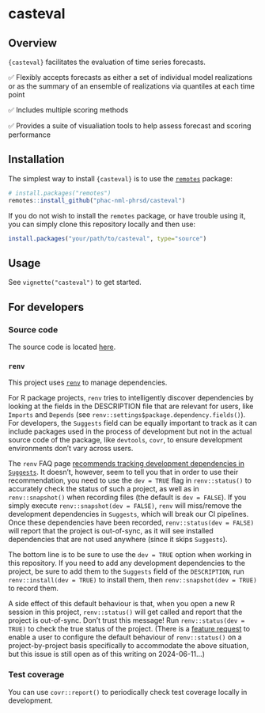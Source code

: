 
<!-- README.md is generated from README.Rmd. Please edit that file and re-build the .md with devtools::build_readme() -->

# casteval

<!-- badges: start -->
<!-- badges: end -->

## Overview

`{casteval}` facilitates the evaluation of time series forecasts.

✅ Flexibly accepts forecasts as either a set of individual model
realizations or as the summary of an ensemble of realizations via
quantiles at each time point

✅ Includes multiple scoring methods

✅ Provides a suite of visualiation tools to help assess forecast and
scoring performance

## Installation

The simplest way to install `{casteval}` is to use the
[`remotes`](https://remotes.r-lib.org/) package:

``` r
# install.packages("remotes")
remotes::install_github("phac-nml-phrsd/casteval")
```

If you do not wish to install the `remotes` package, or have trouble
using it, you can simply clone this repository locally and then use:

``` r
install.packages("your/path/to/casteval", type="source")
```

## Usage

See `vignette("casteval")` to get started.

## For developers

### Source code

The source code is located
[here](https://github.com/phac-nml-phrsd/casteval).

### `renv`

This project uses [`renv`](https://rstudio.github.io/renv/index.html) to
manage dependencies.

For R package projects, `renv` tries to intelligently discover
dependencies by looking at the fields in the DESCRIPTION file that are
relevant for users, like `Imports` and `Depends` (see
`renv::settings$package.dependency.fields()`). For developers, the
`Suggests` field can be equally important to track as it can include
packages used in the process of development but not in the actual source
code of the package, like `devtools`, `covr`, to ensure development
environments don’t vary across users.

The `renv` FAQ page [recommends tracking development dependencies in
`Suggests`](https://rstudio.github.io/renv/articles/faq.html#how-should-i-handle-development-dependencies).
It doesn’t, however, seem to tell you that in order to use their
recommendation, you need to use the `dev = TRUE` flag in
`renv::status()` to accurately check the status of such a project, as
well as in `renv::snapshot()` when recording files (the default is
`dev = FALSE`). If you simply execute `renv::snapshot(dev = FALSE)`,
`renv` will miss/remove the development dependencies in `Suggests`,
which will break our CI pipelines. Once these dependencies have been
recorded, `renv::status(dev = FALSE)` will report that the project is
out-of-sync, as it will see installed dependencies that are not used
anywhere (since it skips `Suggests`).

The bottom line is to be sure to use the `dev = TRUE` option when
working in this repository. If you need to add any development
dependencies to the project, be sure to add them to the `Suggests` field
of the `DESCRIPTION`, run `renv::install(dev = TRUE)` to install them,
then `renv::snapshot(dev = TRUE)` to record them.

A side effect of this default behaviour is that, when you open a new R
session in this project, `renv::status()` will get called and report
that the project is out-of-sync. Don’t trust this message! Run
`renv::status(dev = TRUE)` to check the true status of the project.
(There is a [feature
request](https://github.com/rstudio/renv/issues/1760) to enable a user
to configure the default behaviour of `renv::status()` on a
project-by-project basis specifically to accommodate the above
situation, but this issue is still open as of this writing on
2024-06-11…)

### Test coverage

You can use `covr::report()` to periodically check test coverage locally
in development.
